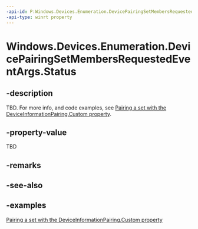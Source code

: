 ```yaml
---
-api-id: P:Windows.Devices.Enumeration.DevicePairingSetMembersRequestedEventArgs.Status
-api-type: winrt property
---
```


# Windows.Devices.Enumeration.DevicePairingSetMembersRequestedEventArgs.Status

<!--
public Windows.Devices.Enumeration.DevicePairingAddPairingSetMemberStatus Status { get; }
-->


## -description

TBD. For more info, and code examples, see [Pairing a set with the DeviceInformationPairing.Custom property](/windows/uwp/devices-sensors/pairing-a-set).

## -property-value

TBD

## -remarks

## -see-also

## -examples

[Pairing a set with the DeviceInformationPairing.Custom property](/windows/uwp/devices-sensors/pairing-a-set)
